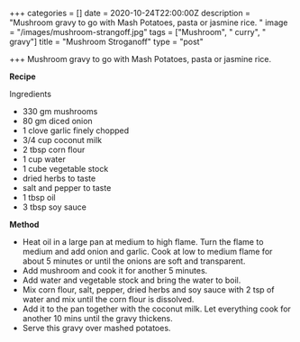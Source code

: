 +++
categories = []
date = 2020-10-24T22:00:00Z
description = "Mushroom gravy to go with Mash Potatoes, pasta or jasmine rice. "
image = "/images/mushroom-strangoff.jpg"
tags = ["Mushroom", " curry", " gravy"]
title = "Mushroom Stroganoff"
type = "post"

+++
Mushroom gravy to go with Mash Potatoes, pasta or jasmine rice.

**Recipe**

Ingredients

* 330 gm mushrooms
* 80 gm diced onion
* 1 clove garlic finely chopped
* 3/4 cup coconut milk
* 2 tbsp corn flour
* 1 cup water
* 1 cube vegetable stock
* dried herbs to taste
* salt and pepper to taste
* 1 tbsp oil
* 3 tbsp soy sauce

**Method**

* Heat oil in a large pan at medium to high flame. Turn the flame to medium and add onion and garlic. Cook at low to medium flame for about 5 minutes or until the onions are soft and transparent.
* Add mushroom and cook it for another 5 minutes.
* Add water and vegetable stock and bring the water to boil.
* Mix corn flour, salt, pepper, dried herbs and soy sauce with 2 tsp of water and mix until the corn flour is dissolved.
* Add it to the pan together with the coconut milk. Let everything cook for another 10 mins until the gravy thickens.
* Serve this gravy over mashed potatoes.